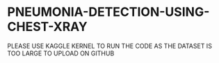 # PNEUMONIA-DETECTION-USING-CHEST-XRAY
PLEASE USE KAGGLE KERNEL TO RUN THE CODE AS THE DATASET IS TOO LARGE TO UPLOAD ON GITHUB
